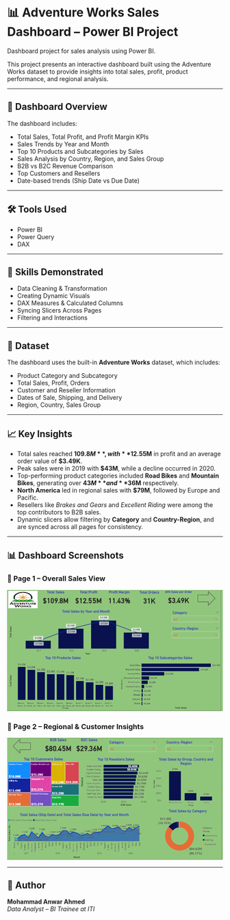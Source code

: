 # 📊 Adventure Works Sales Dashboard – Power BI Project

Dashboard project for sales analysis using Power BI.

This project presents an interactive dashboard built using the Adventure Works dataset to provide insights into total sales, profit, product performance, and regional analysis.

---

## 📌 Dashboard Overview

The dashboard includes:
- Total Sales, Total Profit, and Profit Margin KPIs
- Sales Trends by Year and Month
- Top 10 Products and Subcategories by Sales
- Sales Analysis by Country, Region, and Sales Group
- B2B vs B2C Revenue Comparison
- Top Customers and Resellers
- Date-based trends (Ship Date vs Due Date)

---

## 🛠️ Tools Used
- Power BI
- Power Query
- DAX

---

## 🧠 Skills Demonstrated
- Data Cleaning & Transformation
- Creating Dynamic Visuals
- DAX Measures & Calculated Columns
- Syncing Slicers Across Pages
- Filtering and Interactions

---

## 📂 Dataset

The dashboard uses the built-in **Adventure Works** dataset, which includes:
- Product Category and Subcategory
- Total Sales, Profit, Orders
- Customer and Reseller Information
- Dates of Sale, Shipping, and Delivery
- Region, Country, Sales Group

---

## 📈 Key Insights

- Total sales reached **$109.8M**, with **$12.55M** in profit and an average order value of **$3.49K**.
- Peak sales were in 2019 with **$43M**, while a decline occurred in 2020.
- Top-performing product categories included **Road Bikes** and **Mountain Bikes**, generating over **$43M** and **$36M** respectively.
- **North America** led in regional sales with **$79M**, followed by Europe and Pacific.
- Resellers like *Brakes and Gears* and *Excellent Riding* were among the top contributors to B2B sales.
- Dynamic slicers allow filtering by **Category** and **Country-Region**, and are synced across all pages for consistency.

---

## 📊 Dashboard Screenshots

### 📄 Page 1 – Overall Sales View  
![](Page1.png)

### 📄 Page 2 – Regional & Customer Insights  
![](Page2.png)

---

## 👤 Author

**Mohammad Anwar Ahmed**  
*Data Analyst – BI Trainee at ITI*
